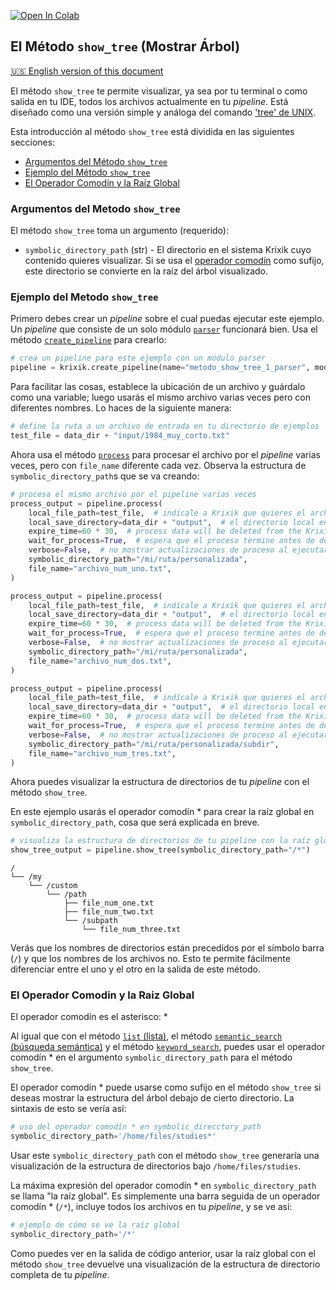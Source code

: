 <a href="https://colab.research.google.com/github/krixik-ai/krixik-docs/blob/main/docs/system/file_system/show_tree_method.ipynb" target="_parent"><img src="https://colab.research.google.com/assets/colab-badge.svg" alt="Open In Colab"/></a>

## El Método `show_tree` (Mostrar Árbol)
[🇺🇸 English version of this document](https://krixik-docs.readthedocs.io/latest/system/file_system/show_tree_method/)

El método `show_tree` te permite visualizar, ya sea por tu terminal o como salida en tu IDE, todos los archivos actualmente en tu *pipeline*. Está diseñado como una versión simple y análoga del comando ['tree' de UNIX](https://www.tecmint.com/linux-tree-command-examples/).

Esta introducción al método `show_tree` está dividida en las siguientes secciones:

- [Argumentos del Método `show_tree`](#argumentos-del-metodo-show_tree)
- [Ejemplo del Método `show_tree`](#ejemplo-del-metodo-show_tree)
- [El Operador Comodín y la Raíz Global](#el-operador-comodin-y-la-raiz-global)

### Argumentos del Metodo `show_tree`

El método `show_tree` toma un argumento (requerido):

- `symbolic_directory_path` (str) - El directorio en el sistema Krixik cuyo contenido quieres visualizar. Si se usa el [operador comodín](#el-operador-comodin-y-la-raiz-global) como sufijo, este directorio se convierte en la raíz del árbol visualizado.

### Ejemplo del Metodo `show_tree`

Primero debes crear un *pipeline* sobre el cual puedas ejecutar este ejemplo. Un *pipeline* que consiste de un solo módulo [`parser`](../../modulos/modulos_de_funciones_de_apoyo/modulo_parser_fragmentacion.md) funcionará bien. Usa el método [`create_pipeline`](../creacion_de_pipelines/creacion_de_pipelines.md) para crearlo:


```python
# crea un pipeline para este ejemplo con un módulo parser
pipeline = krixik.create_pipeline(name="metodo_show_tree_1_parser", module_chain=["parser"])
```

Para facilitar las cosas, establece la ubicación de un archivo y guárdalo como una variable; luego usarás el mismo archivo varias veces pero con diferentes nombres. Lo haces de la siguiente manera:


```python
# define la ruta a un archivo de entrada en tu directorio de ejemplos
test_file = data_dir + "input/1984_muy_corto.txt"
```

Ahora usa el método [`process`](../parametros_y_procesar_archivos_a_traves_de_pipelines/metodo_process_procesar.md) para procesar el archivo por el *pipeline* varias veces, pero con `file_name` diferente cada vez. Observa la estructura de `symbolic_directory_path`s que se va creando:


```python
# procesa el mismo archivo por el pipeline varias veces
process_output = pipeline.process(
    local_file_path=test_file,  # indícale a Krixik que quieres el archivo antes definido y guardado en una variable
    local_save_directory=data_dir + "output",  # el directorio local en el que se guardará el archivo de salida
    expire_time=60 * 30,  # process data will be deleted from the Krixik system in 30 minutes
    wait_for_process=True,  # espera que el proceso termine antes de devolver control del IDE al usuario
    verbose=False,  # no mostrar actualizaciones de proceso al ejecutar el código
    symbolic_directory_path="/mi/ruta/personalizada",
    file_name="archivo_num_uno.txt",
)

process_output = pipeline.process(
    local_file_path=test_file,  # indícale a Krixik que quieres el archivo antes definido y guardado en una variable
    local_save_directory=data_dir + "output",  # el directorio local en el que se guardará el archivo de salida
    expire_time=60 * 30,  # process data will be deleted from the Krixik system in 30 minutes
    wait_for_process=True,  # espera que el proceso termine antes de devolver control del IDE al usuario
    verbose=False,  # no mostrar actualizaciones de proceso al ejecutar el código
    symbolic_directory_path="/mi/ruta/personalizada",
    file_name="archivo_num_dos.txt",
)

process_output = pipeline.process(
    local_file_path=test_file,  # indícale a Krixik que quieres el archivo antes definido y guardado en una variable
    local_save_directory=data_dir + "output",  # el directorio local en el que se guardará el archivo de salida
    expire_time=60 * 30,  # process data will be deleted from the Krixik system in 30 minutes
    wait_for_process=True,  # espera que el proceso termine antes de devolver control del IDE al usuario
    verbose=False,  # no mostrar actualizaciones de proceso al ejecutar el código
    symbolic_directory_path="/mi/ruta/personalizada/subdir",
    file_name="archivo_num_tres.txt",
)
```

Ahora puedes visualizar la estructura de directorios de tu *pipeline* con el método `show_tree`.

En este ejemplo usarás el operador comodín * para crear la raíz global en `symbolic_directory_path`, cosa que será explicada en breve.


```python
# visualiza la estructura de directorios de tu pipeline con la raíz global
show_tree_output = pipeline.show_tree(symbolic_directory_path="/*")
```

    /
    └── /my
        └── /custom
            └── /path
                ├── file_num_one.txt
                ├── file_num_two.txt
                └── /subpath
                    └── file_num_three.txt


Verás que los nombres de directorios están precedidos por el símbolo barra (`/`) y que los nombres de los archivos no. Esto te permite fácilmente diferenciar entre el uno y el otro en la salida de este método.

### El Operador Comodin y la Raiz Global

El operador comodín es el asterisco: *

Al igual que con el método [`list` (lista)](metodo_list_lista.md), el método [`semantic_search` (búsqueda semántica)](../metodos_de_busqueda/metodo_semantic_search_busqueda_semantica.md) y el método [`keyword_search`](../metodos_de_busqueda/metodo_keyword_search_busqueda_por_palabras_clave.md), puedes usar el operador comodín * en el argumento `symbolic_directory_path` para el método `show_tree`.

El operador comodín * puede usarse como sufijo en el método `show_tree` si deseas mostrar la estructura del árbol debajo de cierto directorio. La sintaxis de esto se vería así:

```python
# uso del operador comodín * en symbolic_direcctory_path
symbolic_directory_path='/home/files/studies*'
```

Usar este `symbolic_directory_path` con el método `show_tree` generaría una visualización de la estructura de directorios bajo `/home/files/studies`.

La máxima expresión del operador comodín * en `symbolic_directory_path` se llama "la raíz global". Es simplemente una barra seguida de un operador comodín * (`/*`), incluye todos los archivos en tu *pipeline*, y se ve así:


```python
# ejemplo de cómo se ve la raíz global
symbolic_directory_path='/*'
```

Como puedes ver en la salida de código anterior, usar la raíz global con el método `show_tree` devuelve una visualización de la estructura de directorio completa de tu *pipeline*.
